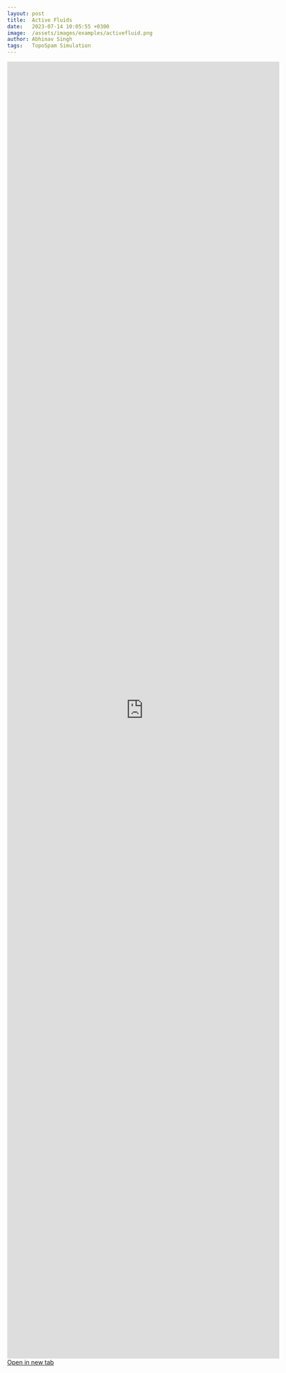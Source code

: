 ```yaml
---
layout: post
title:  Active Fluids
date:   2023-07-14 10:05:55 +0300
image:  /assets/images/examples/activefluid.png
author: Abhinav Singh
tags:   TopoSpam Simulation
---
```

<iframe src="https://nbviewer.jupyter.org/github/abhinavsns/topospam/blob/main/examples/ActiveFluid.ipynb" width="125%" height="3000px" frameborder="0"></iframe>
<br>
<a href="https://github.com/abhinavsns/topospam/blob/main/examples/ActiveFluid.ipynb" target="_blank" class="btn btn-primary">Open in new tab</a>
